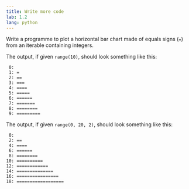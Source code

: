 ```yaml
---
title: Write more code
lab: 1.2
lang: python
---
```

Write a programme to plot a horizontal bar chart made of equals signs (`=`) from an iterable containing integers.

The output, if given `range(10)`, should look something like this:

```plaintext
 0: 
 1: =
 2: ==
 3: ===
 4: ====
 5: =====
 6: ======
 7: =======
 8: ========
 9: =========
```

The output, if given `range(0, 20, 2)`, should look something like this:
```plaintext
 0: 
 2: ==
 4: ====
 6: ======
 8: ========
10: ==========
12: ============
14: ==============
16: ================
18: ==================
```
